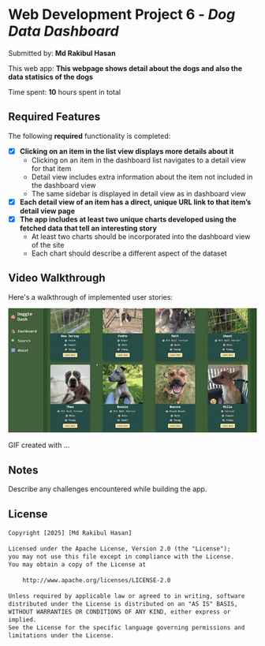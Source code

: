 # Web Development Project 6 - *Dog Data Dashboard*

Submitted by: **Md Rakibul Hasan**

This web app: **This webpage shows detail about the dogs and also the data statisics of the dogs**

Time spent: **10** hours spent in total

## Required Features

The following **required** functionality is completed:

- [X] **Clicking on an item in the list view displays more details about it**
  - Clicking on an item in the dashboard list navigates to a detail view for that item
  - Detail view includes extra information about the item not included in the dashboard view
  - The same sidebar is displayed in detail view as in dashboard view
- [X] **Each detail view of an item has a direct, unique URL link to that item’s detail view page**
- [X] **The app includes at least two unique charts developed using the fetched data that tell an interesting story**
  - At least two charts should be incorporated into the dashboard view of the site
  - Each chart should describe a different aspect of the dataset


  


## Video Walkthrough

Here's a walkthrough of implemented user stories:

<img src='demo.gif' title='Video Walkthrough' width='' alt='Video Walkthrough' />

<!-- Replace this with whatever GIF tool you used! -->
GIF created with ...  
<!-- Recommended tools:
[Kap](https://getkap.co/) for macOS
[ScreenToGif](https://www.screentogif.com/) for Windows
[peek](https://github.com/phw/peek) for Linux. -->

## Notes

Describe any challenges encountered while building the app.

## License

    Copyright [2025] [Md Rakibul Hasan]

    Licensed under the Apache License, Version 2.0 (the "License");
    you may not use this file except in compliance with the License.
    You may obtain a copy of the License at

        http://www.apache.org/licenses/LICENSE-2.0

    Unless required by applicable law or agreed to in writing, software
    distributed under the License is distributed on an "AS IS" BASIS,
    WITHOUT WARRANTIES OR CONDITIONS OF ANY KIND, either express or implied.
    See the License for the specific language governing permissions and
    limitations under the License.